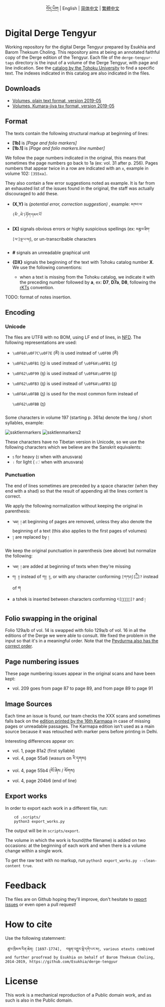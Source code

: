 <p align="center">
  <a href="https://github.com/Esukhia/derge-tengyur/blob/master/README.bo.md">བོད་ཡིག</a> |
  <span>English</span> |
  <a href="https://github.com/Esukhia/derge-tengyur/blob/master/README.zh-cn.md">简体中文</a> |
  <a href="https://github.com/Esukhia/derge-tengyur/blob/master/README.zh-tw.md">繁體中文</a>
</p>

# Digital Derge Tengyur

Working repository for the digital Derge Tengyur prepared by Esukhia and Barom Theksum Choling. This repository aims at being an annotated faithful copy of the Derge edition of the Tengyur. Each file of the `derge-tengyur-tags` directory is the input of a volume of the Derge Tengyur, with page and line indication. See the [catalog by the Tohoku University](https://www.tbrc.org/#!rid=W1PD95677) to find a specific text. The indexes indicated in this catalog are also indicated in the files.

## Downloads

- [Volumes, plain text format, version 2019-05](https://github.com/Esukhia/derge-tengyur/releases/download/1905/deten_vol_txt_v1905.zip)
- [Volumes, Kumara-jiva tsv format, version 2019-05](https://github.com/Esukhia/derge-tengyur/releases/download/1905/deten_vol_kjtsv_v1905.zip)


## Format

The texts contain the following structural markup at beginning of lines:

* **[1b]** is _[Page and folio markers]_
* **[1b.1]** is _[Page and folio markers.line number]_

We follow the page numbers indicated in the original, this means that sometimes the page numbers go back to 1a (ex: vol. 31 after p. 256). Pages numbers that appear twice in a row are indicated with an `x`, example in volume 102: `[355xa]`.

They also contain a few error suggestions noted as example. It is far from an exhausted list of the issues found in the original, the staff was actually discouraged to add these.

* **(X,Y)** is _(potential error, correction suggestion)_ , example: `མཁའ་ལ་(མི་,མེ་)ཏོག་དམར་པོ་`

* **[X]** signals obvious errors or highly suspicious spellings (ex: `མཎྜལ་ཐིག་[ལ་]ལྔ་པ་ལ།`), or un-transcribable characters
* **#** signals an unreadable graphical unit
* **{DX}** signals the beginning of the text with Tohoku catalog number **X**. We use the following conventions:
  * when a text is missing from the Tohoku catalog, we indicate it with the preceding number followed by **a**, ex: **D7**, **D7a**, **D8**, following the [rKTs](https://www.istb.univie.ac.at/kanjur/rktsneu/sub/index.php) convention.

TODO: format of notes insertion.

## Encoding

### Unicode

The files are UTF8 with no BOM, using LF end of lines, in [NFD](http://unicode.org/reports/tr15/). The following representations are used:

 - `\u0F68\u0F7C\u0F7E` (`ཨོཾ`) is used instead of `\u0F00` (`ༀ`)
 - `\u0F62\u0FB1` (`རྱ`) is used instead of `\u0F6A\u0FB1` (`ཪྱ`)
 - `\u0F62\u0F99` (`རྙ`) is used instead of `\u0F6A\u0F99` (`ཪྙ`)
 - `\u0F62\u0FB3` (`རླ`) is used instead of `\u0F6A\u0FB3` (`ཪླ`)
 - `\u0F6A\u0FBB` (`ཪྻ`) is used for the most common form instead of `\u0F62\u0FBB` (`རྻ`)

Some characters in volume 197 (starting p. 361a) denote the long / short syllables, example:

![ssktlenmarkers](https://user-images.githubusercontent.com/17675331/45107718-106e0f00-b16d-11e8-9759-9f169bce3c48.png)
![ssktlenmarkers2](https://user-images.githubusercontent.com/17675331/45107711-0cda8800-b16d-11e8-8f85-19728bf41123.png)

These characters have no Tibetan version in Unicode, so we use the following characters which we believe are the Sanskrit equivalents:
 - `ऽ` for heavy (`ऽं` when with anusvara)
 - `।` for light (`।ं` when with anusvara)

### Punctuation

The end of lines sometimes are preceded by a space character (when they end with a shad) so that the result of appending all the lines content is correct.

We apply the following normalization without keeping the original in parenthesis:
 - `༄༅། །` at beginning of pages are removed, unless they also denote the beginning of a text (this also applies to the first pages of volumes)
 - `༑` are replaced by `།`

We keep the original punctuation in parenthesis (see above) but normalize the following:
 - `༄༅། །` are added at beginning of texts when they're missing
 - `ག། །།` instead of `ག།། །།`, or with any character conforming `[གཀཤ][ོེིུ]?` instead of ག
 - a tshek is inserted between characters conforming `ང[ོེིུ]?` and `།`

## Folio swapping in the original

Folio 129a/b of vol. 14 is swapped with folio 129a/b of vol. 16 in all the editions of the Derge we were able to consult. We fixed the problem in the input so that it's in a meaningful order. Note that the [Peydurma also has the correct order](https://www.tbrc.org/browser/ImageService?work=W1PD95844&igroup=I1PD95852&image=1165&first=1155&last=1175&fetchimg=yes).

## Page numbering issues

These page numbering issues appear in the original scans and have been kept:
- vol. 209 goes from page 87 to page 89, and from page 89 to page 91

## Image Sources

Each time an issue is found, our team checks the XXX scans and sometimes falls back on the [edition printed by the 16th Karmapa](https://www.tbrc.org/#!rid=W23703) in case of missing pages or unreadable passages. The Karmapa edition isn't used as a main source because it was retouched with marker pens before printing in Delhi.

Interesting differences appear on:
- vol. 1, page 81a2 (first syllable)
- vol. 4, page 55a6 (wasurs on རི་དྭགས)
- vol. 4, page 55b4 (སོ་ཞེས / སོགས)
- vol. 4, page 204b6 (end of line)


## Export works

In order to export each work in a different file, run:

        cd .scripts/
        python3 export_works.py

The output will be in `scripts/export`.

The volume in which the work is found(the filename) is added on two occasions:
at the beginning of each work and when there is a volume change within a single work.

To get the raw text with no markup, run `python3 export_works.py --clean-content true`.


# Feedback

The files are on Github hoping they'll improve, don't hesitate to [report issues](https://github.com/Esukhia/derge-tengyur/issues) or even open a pull request!

# How to cite

Use the following statemnent:
    
     ཚུལ་ཁྲིམས་རིན་ཆེན། [1697-1774],  བསྟན་འགྱུར་སྡེ་དགེ་པར་མ།, various etexts combined and further proofread by Esukhia on behalf of Barom Theksum Choling, 2014-2019, https://github.com/Esukhia/derge-tengyur

# License

This work is a mechanical reproduction of a Public domain work, and as such is also in the Public domain.
